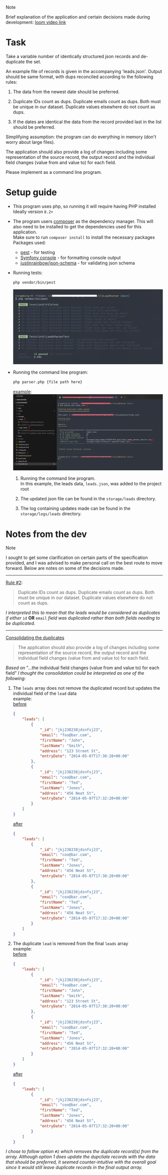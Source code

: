 > [!NOTE]
> Brief explanation of the application and certain decisions made during development: [loom video link](https://www.loom.com/share/16c44fb7ce60447c84ad08945f837039?sid=259cfd21-f1e4-41f5-a5be-e8bb9995c752)

# Task

Take a variable number of identically structured json records and de-duplicate the set.

An example file of records is given in the accompanying 'leads.json'.  Output should be same format, with dups reconciled according to the following rules:

1. The data from the newest date should be preferred.

2. Duplicate IDs count as dups. Duplicate emails count as dups. Both must be unique in our dataset. Duplicate values elsewhere do not count as dups.

3. If the dates are identical the data from the record provided last in the list should be preferred.

Simplifying assumption: the program can do everything in memory (don't worry about large files).

The application should also provide a log of changes including some representation of the source record, the output record and the individual field changes (value from and value to) for each field.

Please implement as a command line program.


# Setup guide

- This program uses php, so running it will require having PHP installed <br/> 
Ideally version `8.2+`

- The program users [composer](https://getcomposer.org/) as the dependency manager. This will also need to be installed to get the dependencies used for this application. <br/> 
Make sure to run `composer install` to install the necessary packages <br/>
Packages used:
    - [pest](https://pestphp.com/) - for testing
    - [Symfony console](https://symfony.com/doc/current/components/console.html) - for formatting console output
    - [justinrainbow/json-schema](https://github.com/jsonrainbow/json-schema) - for validating json schema

- Running tests:
    ```bash
    php vendor/bin/pest
    ```
    ![unit test](/assets/test_sample.png)

- Running the command line program:
    ```bash
    php parser.php {file path here}
    ```
    <ins>example</ins>:
    ![script ex](/assets/script_run.png)
    1. Running the command line program. <br/>In this example, the leads data, `leads.json`, was added to the project root

    2. The updated json file can be found in the `storage/leads` directory.

    3. The log containing updates made can be found in the `storage/logs/leads` directory.

# Notes from the dev

> [!NOTE]
> I sought to get some clarification on certain parts of the specification provided, and I was advised to make personal call on the best route to move forward. Below are notes on some of the decisions made.

---

<ins>Rule #2</ins>:
> Duplicate IDs count as dups. Duplicate emails count as dups. Both must be unique in our dataset. Duplicate values elsewhere do not count as dups.

<i>I interpreted this to mean that the leads would be considered as duplicates if either</i> `id` <b>OR</b> `email` 
<i> field was duplicated rather than both fields needing to be duplicated.</i>

---

<ins>Consolidating the duplicates</ins>
> The application should also provide a log of changes including some representation of the source record, the output record and the individual field changes (value from and value to) for each field.

<i>Based on</i> "...the individual field changes (value from and value to) for each field" <i>I thought the consolidation could be interpreted as one of the following:</i>

1. The `leads` array does not remove the duplicated record but updates the individual field of the `lead` data <br/>
    example: <br/>
    <ins>before</ins>
    ```json
    {
        "leads": [
            {
                "_id": "jkj238238jdsnfsj23",
                "email": "foo@bar.com",
                "firstName": "John",
                "lastName": "Smith",
                "address": "123 Street St",
                "entryDate": "2014-05-07T17:30:20+00:00"
            },
            {
                "_id": "jkj238238jdsnfsj23",
                "email": "coo@bar.com",
                "firstName": "Ted",
                "lastName": "Jones",
                "address": "456 Neat St",
                "entryDate": "2014-05-07T17:32:20+00:00"
            }
        ]
    }
    ```
    <ins>after</ins>
    ```json
    {
        "leads": [
            {
                "_id": "jkj238238jdsnfsj23",
                "email": "coo@bar.com",
                "firstName": "Ted",
                "lastName": "Jones",
                "address": "456 Neat St",
                "entryDate": "2014-05-07T17:30:20+00:00"
            },
            {
                "_id": "jkj238238jdsnfsj23",
                "email": "coo@bar.com",
                "firstName": "Ted",
                "lastName": "Jones",
                "address": "456 Neat St",
                "entryDate": "2014-05-07T17:32:20+00:00"
            }
        ]
    }
    ```

2. The duplicate `lead` is removed from the final `leads` array <br/>
        example: <br/>
    <ins>before</ins>
    ```json
    {
        "leads": [
            {
                "_id": "jkj238238jdsnfsj23",
                "email": "foo@bar.com",
                "firstName": "John",
                "lastName": "Smith",
                "address": "123 Street St",
                "entryDate": "2014-05-07T17:30:20+00:00"
            },
            {
                "_id": "jkj238238jdsnfsj23",
                "email": "coo@bar.com",
                "firstName": "Ted",
                "lastName": "Jones",
                "address": "456 Neat St",
                "entryDate": "2014-05-07T17:32:20+00:00"
            }
        ]
    }
    ```
    <ins>after</ins>
    ```json
    {
        "leads": [
            {
                "_id": "jkj238238jdsnfsj23",
                "email": "coo@bar.com",
                "firstName": "Ted",
                "lastName": "Jones",
                "address": "456 Neat St",
                "entryDate": "2014-05-07T17:32:20+00:00"
            }
        ]
    }
    ```

<i>I chose to follow option</i> `#2` <i>which removes the duplicate record(s) from the array. Although option 1 does update the dupcliate records with the data that should be preferred, it seemed counter-intuitive with the overall goal since it would still leave duplicate records in the final output array.</i>